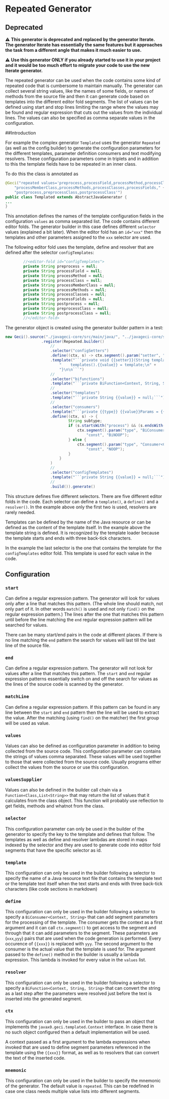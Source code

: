 # Repeated Generator

## Deprecated

 ⚠️ **This generator is deprecated and replaced by the generator Iterate. The
generator Iterate has essentially the same features but it approaches
the task from a different angle that makes it much easier to use.**

⚠️ **Use this generator ONLY if you already started to use it in your project
and it would be too much effort to migrate your code to use the new
Iterate generator.**

The repeated generator can be used when the code contains some kind of
repeated code that is cumbersome to maintain manually. The generator can
collect several string values, like the names of some fields, or names
of methods from the source file and then it can generate code based on
templates into the different editor fold segments. The list of values
can be defined using start and stop lines limiting the range where the
values may be found and regular expression that cuts out the values from
the individual lines. The values can also be specified as comma separate
values in the configuration.

##Introduction

For example the complex generator `Templated` uses the generator
`Repeated` (as well as the config builder) to generate the configuration
parameters for the different templates, parameter definition consumers
and text modifying resolvers. These configuration parameters come in
triplets and in addition to this the template fields have to be repeated
in an inner class.

To do this the class is annotated as

```java
@Geci("repeated values='preprocess,processField,processMethod,processClass," +
    "processMemberClass,processMethods,processClasses,processFields," +
    "postprocess,preprocessClass,postprocessClass'")
public class Templated extends AbstractJavaGenerator {
...
}
```

This annotation defines the names of the template configuration fields
in the configuration `values` as comma separated list. The code contains
different editor folds. The generator builder in this case defines
different `selector` values (explained a bit later). When the editor
fold has an `id="xxx"` then the templates and other parameters assigned
to the `xxx` selector are used.

The following editor fold uses the template, define and resolver that
are defined after the selector `configTemplates`:

```java
        //<editor-fold id="configTemplates">
        private String preprocess = null;
        private String processField = null;
        private String processMethod = null;
        private String processClass = null;
        private String processMemberClass = null;
        private String processMethods = null;
        private String processClasses = null;
        private String processFields = null;
        private String postprocess = null;
        private String preprocessClass = null;
        private String postprocessClass = null;
        //</editor-fold>
```

The generator object is created using the generator builder pattern in a
test:


```java
new Geci().source("./javageci-core/src/main/java/", "../javageci-core/src/main/java/")
                .register(Repeated.builder()
                    //
                    .selector("configSetters")
                    .define((ctx, s) -> ctx.segment().param("setter", "set" + CaseTools.ucase(s)))
                    .template("```private void {{setter}}(String template) {\n" +
                        "    templates().{{value}} = template;\n" +
                        "}\n\n```")
                    //
                    .selector("bifunctions")
                    .template("```private BiFunction<Context, String, String> {{value}}Resolv = BiFuNOOP;```")
                    //
                    .selector("templates")
                    .template("```private String {{value}} = null;```")
                    //
                    .selector("consumers")
                    .template("```private {{type}} {{value}}Params = {{const}};```")
                    .define((ctx, s) -> {
                            String subtype;
                            if (s.startsWith("process") && (s.endsWith(subtype = "Field") || s.endsWith(subtype = "Method") || s.endsWith(subtype = "Class"))) {
                                ctx.segment().param("type", "BiConsumer<Context, " + subtype + ">",
                                    "const", "BiNOOP");
                            } else {
                                ctx.segment().param("type", "Consumer<Context>",
                                    "const", "NOOP");
                            }
                        }
                    )
                    //
                    .selector("configTemplates")
                    .template("```private String {{value}} = null;```")
                    //
                    .build()).generate()
```
This structure defines five different selectors. There are five
different editor folds in the code. Each selector can define a
`template()`, a `define()` and a `resolver()`. In the example above only
the first two is used, resolvers are rarely needed.

Templates can be defined by the name of the Java resource or can be
defined as the content of the template itself. In the example above the
template string is defined. It is recognized by the template loader
because the template starts and ends with three back-tick characters.

In the example the last selector is the one that contains the template
for the `configTemplates` editor fold. This template is used for each
value in the code.

## Configuration

### `start`

Can define a regular expression pattern. The generator will look for
values only after a line that matches this pattern. (The whole line
should match, not only part of it. In other words `match()` is used and
not only `find()` on the regular expression pattern.) The lines after
the one that matches this pattern until before the line matching the
`end` regular expression pattern will be searched for values.

There can be many start/end pairs in the code at different places. If
there is no line matching the `end` pattern the search for values will
last till the last line of the source file.

### `end`

Can define a regular expression pattern. The generator will not look for
values after a line that matches this pattern. The `start` and `end`
regular expression patterns essentially switch on and off the search for
values as the lines of the source code is scanned by the generator.

### `matchLine`

Can define a regular expression pattern. If this pattern can be found in
any line between the `start` and `end` pattern then the line will be
used to extract the value. After the matching (using `find()` on the
matcher) the first group will be used as value.

### `values`

Values can also be defined as configuration parameter in addition to
being collected from the source code. This configuration parameter can
contains the strings of values comma separated. These values will be
used together to those that were collected from the source code. Usually
programs either collect the values from the source or use this
configuration.

### `valuesSupplier`

Values can also be defined in the builder call chain via a
`Function<Class,List<String>>` that may return the list of values that
it calculates from the class object. This function will probably use
reflection to get fields, methods and whatnot from the class.

### `selector`

This configuration parameter can only be used in the builder of the
generator to specify the key to the template and defines that follow.
The templates as well as define and resolver lambdas are stored in maps
indexed by the selector and they are used to generate code into editor
fold segments that have the specific selector as id.

### `template`

This configuration can only be used in the builder following a selector
to specify the name of a Java resource text file that contains the
template text or the template text itself when the text starts and ends
with three back-tick characters (like code sections in markdown)

### `define`

This configuration can only be used in the builder following a selector
to specify a `BiConsumer<Context, String>` that can add segment
parameters for the processing of the template. The consumer gets the
context as a first argument and it can call `ctx.segment()` to get
access to the segment and through that it can add parameters to the
segment. These parameters are (`xxx`,`yyy`) pairs that are used when the
code generation is performed. Every occurence of `{{xxx}}` is replaced
with `yyy`. The second argument to the consumer is the actual value that
the template is used for. The argument passed to the `define()` method
in the builder is usually a lambda expression. This lambda is invoked
for every value in the `values` list.

### `resolver`

This configuration can only be used in the builder following a selector
to specify a `BiFunction<Context, String, String>` that can convert the
string as a last step after the parameters were resolved just before the
text is inserted into the generated segment.

### `ctx`

This configuration can only be used in the builder to pass an object
that implements the `javax0.geci.templated.Context` interface. In case
there is no such object configured then a default implementation will be
used.

A context passed as a first argument to the lambda expressions when
invoked that are used to define segment parameters referenced in the
template using the `{{xxx}}` format, as well as to resolvers that can
convert the text of the inserted code.

### `mnemonic`

This configuration can only be used in the builder to specify the
mnemonic of the generator. The default value is `repeated`. This can be
redefined in case one class needs multiple value lists into different
segments. 
